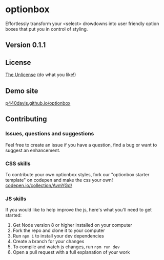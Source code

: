# optionbox

Effortlessly transform your &lt;select> drowdowns into user friendly option boxes that put you in control of styling.

## Version 0.1.1

## License

[The Unlicense](http://unlicense.org "unlicense.org") (do what you like!)

## Demo site

[p440davis.github.io/optionbox](http://p440davis.github.io/optionbox/)

## Contributing

### Issues, questions and suggestions
Feel free to create an issue if you have a question, find a bug or want to suggest an enhancement.

### CSS skills
To contribute your own optionbox styles, fork our "optionbox starter template" on codepen and make the css your own!
[codepen.io/collection/AvmYGd/](https://codepen.io/collection/AvmYGd/)

### JS skills
If you would like to help improve the js, here's what you'll need to get started:

1.  Get Node version 8 or higher installed on your computer
2.  Fork the repo and clone it to your computer
3.  Run `npm i` to install your dev dependencies
4.  Create a branch for your changes
5.  To compile and watch js changes, run `npm run dev`
6.  Open a pull request with a full explanation of your work
